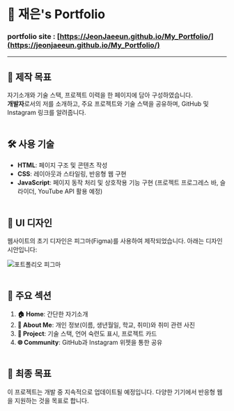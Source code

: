 # 👋 재은's Portfolio

### portfolio site : [https://JeonJaeeun.github.io/My_Portfolio/](https://jeonjaeeun.github.io/My_Portfolio/)
***

## 🎯 제작 목표

자기소개와 기술 스택, 프로젝트 이력을 한 페이지에 담아 구성하였습니다. <br/>
**개발자**로서의 저를 소개하고, 주요 프로젝트와 기술 스택을 공유하며, GitHub 및 Instagram 링크를 알려줍니다.
<br/><br/>

## 🛠️ 사용 기술

- **HTML**: 페이지 구조 및 콘텐츠 작성
- **CSS**: 레이아웃과 스타일링, 반응형 웹 구현
- **JavaScript**: 페이지 동작 처리 및 상호작용 기능 구현 (프로젝트 프로그레스 바, 슬라이더, YouTube API 활용 예정)
<br/><br/>

## 🎨 UI 디자인

웹사이트의 초기 디자인은 피그마(Figma)를 사용하여 제작되었습니다. 아래는 디자인 시안입니다:

![포트폴리오 피그마](https://github.com/user-attachments/assets/ff4a95e0-ff4d-49b0-b3f1-bc5eafe95e39)
<br/><br/>

## 📑 주요 섹션

1. **🏠 Home**: 간단한 자기소개
2. **👤 About Me**: 개인 정보(이름, 생년월일, 학교, 취미)와 취미 관련 사진
3. **💼 Project**: 기술 스택, 언어 숙련도 표시, 프로젝트 카드
4. **🌐 Community**: GitHub과 Instagram 위젯을 통한 공유
<br/><br/>

## 🥅 최종 목표

이 프로젝트는 개발 중 지속적으로 업데이트될 예정입니다. 다양한 기기에서 반응형 웹을 지원하는 것을 목표로 합니다.
